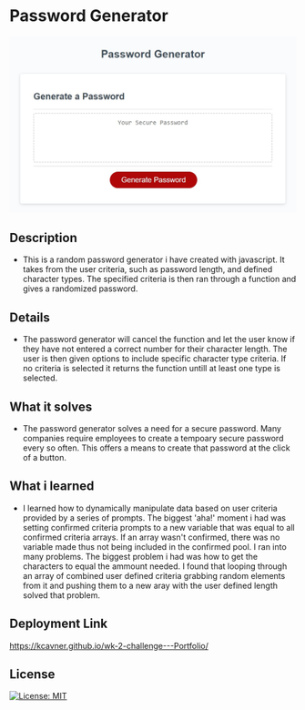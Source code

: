 # Password Generator
<img src="screenshot.JPG">



## Description
- This is a random password generator i have created with javascript. It takes from the user criteria, such as password length, and defined character types. The specified criteria is then ran through a function and gives a randomized password.
## Details
- The password generator will cancel the function and let the user know if they have not entered a correct number for their character length. The user is then given options to include specific character type criteria. If no criteria is selected it returns the function untill at least one type is selected.

## What it solves
- The password generator solves a need for a secure password.  Many companies require employees to create a tempoary secure password every so often. This offers a means to create that password at the click of a button.

## What i learned
- I learned how to dynamically manipulate data based on user criteria provided by a series of prompts. The biggest 'aha!' moment i had was setting confirmed criteria prompts  to a new variable that was equal to all confirmed criteria arrays. If an array wasn't confirmed, there was no variable made thus not being included in the confirmed pool. I ran into many problems. The biggest problem i had was how to get the characters to equal the ammount needed. I found that looping through an array of combined user defined criteria grabbing random elements from it and pushing them to a new aray with the user defined length solved that problem.

## Deployment Link
https://kcavner.github.io/wk-2-challenge---Portfolio/

## License

[![License: MIT](https://img.shields.io/badge/License-MIT-yellow.svg)](https://opensource.org/licenses/MIT)